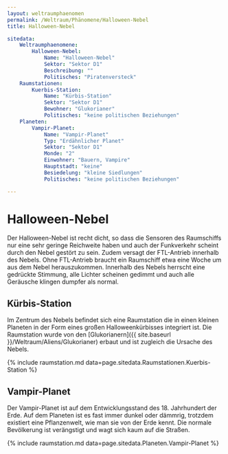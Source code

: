 ```yaml
---
layout: weltraumphaenomen
permalink: /Weltraum/Phänomene/Halloween-Nebel
title: Halloween-Nebel

sitedata:
    Weltraumphaenomene:
        Halloween-Nebel:
            Name: "Halloween-Nebel"
            Sektor: "Sektor D1"
            Beschreibung: ""
            Politisches: "Piratenversteck"
    Raumstationen:
        Kuerbis-Station:
            Name: "Kürbis-Station"
            Sektor: "Sektor D1"
            Bewohner: "Glukorianer"
            Politisches: "keine politischen Beziehungen"
    Planeten:
        Vampir-Planet:
            Name: "Vampir-Planet"
            Typ: "Erdähnlicher Planet"
            Sektor: "Sektor D1"
            Monde: "2"
            Einwohner: "Bauern, Vampire"
            Hauptstadt: "keine"
            Besiedelung: "kleine Siedlungen"
            Politisches: "keine politischen Beziehungen"

---
```


# Halloween-Nebel

Der Halloween-Nebel ist recht dicht, so dass die Sensoren des Raumschiffs nur eine sehr geringe Reichweite haben und auch der Funkverkehr scheint durch den Nebel gestört zu sein. Zudem versagt der FTL-Antrieb innerhalb des Nebels. Ohne FTL-Antrieb braucht ein Raumschiff etwa eine Woche um aus dem Nebel herauszukommen. Innerhalb des Nebels herrscht eine gedrückte Stimmung, alle Lichter scheinen gedimmt und auch alle Geräusche klingen dumpfer als normal.

## Kürbis-Station

Im Zentrum des Nebels befindet sich eine Raumstation die in einen kleinen Planeten in der Form eines großen Halloweenkürbisses integriert ist. Die Raumstation wurde von den [Glukorianern]({{ site.baseurl }}/Weltraum/Aliens/Glukorianer) erbaut und ist zugleich die Ursache des Nebels.

{% include raumstation.md data=page.sitedata.Raumstationen.Kuerbis-Station %}

## Vampir-Planet

Der Vampir-Planet ist auf dem Entwicklungsstand des 18. Jahrhundert der Erde. Auf dem Planeten ist es fast immer dunkel oder dämmrig, trotzdem existiert eine Pflanzenwelt, wie man sie von der Erde kennt. Die normale Bevölkerung ist verängstigt und wagt sich kaum auf die Straßen.

{% include raumstation.md data=page.sitedata.Planeten.Vampir-Planet %}
